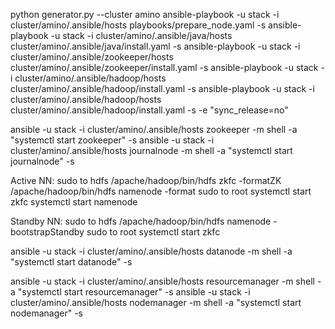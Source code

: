 python generator.py  --cluster amino
ansible-playbook -u stack -i cluster/amino/.ansible/hosts playbooks/prepare_node.yaml -s
ansible-playbook -u stack -i cluster/amino/.ansible/java/hosts cluster/amino/.ansible/java/install.yaml -s 
ansible-playbook -u stack -i cluster/amino/.ansible/zookeeper/hosts cluster/amino/.ansible/zookeeper/install.yaml -s
ansible-playbook -u stack -i cluster/amino/.ansible/hadoop/hosts cluster/amino/.ansible/hadoop/install.yaml -s
ansible-playbook -u stack -i cluster/amino/.ansible/hadoop/hosts cluster/amino/.ansible/hadoop/install.yaml -s -e "sync_release=no"

ansible -u stack -i cluster/amino/.ansible/hosts zookeeper -m shell -a "systemctl start zookeeper" -s
ansible -u stack -i cluster/amino/.ansible/hosts journalnode -m shell -a "systemctl start journalnode" -s

Active NN:
sudo to hdfs
/apache/hadoop/bin/hdfs zkfc -formatZK
/apache/hadoop/bin/hdfs namenode -format
sudo to root
systemctl start zkfc
systemctl start namenode

Standby NN:
sudo to hdfs
/apache/hadoop/bin/hdfs namenode -bootstrapStandby
sudo to root
systemctl start zkfc

ansible -u stack -i cluster/amino/.ansible/hosts datanode -m shell -a "systemctl start datanode" -s


ansible -u stack -i cluster/amino/.ansible/hosts resourcemanager -m shell -a "systemctl start resourcemanager" -s
ansible -u stack -i cluster/amino/.ansible/hosts nodemanager -m shell -a "systemctl start nodemanager" -s